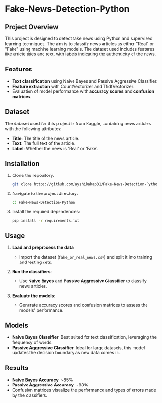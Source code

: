 # Fake-News-Detection-Python

## Project Overview
This project is designed to detect fake news using Python and supervised learning techniques. The aim is to classify news articles as either "Real" or "Fake" using machine learning models. The dataset used includes features like article titles and text, with labels indicating the authenticity of the news.

## Features
- **Text classification** using Naive Bayes and Passive Aggressive Classifier.
- **Feature extraction** with CountVectorizer and TfidfVectorizer.
- Evaluation of model performance with **accuracy scores** and **confusion matrices**.

## Dataset
The dataset used for this project is from Kaggle, containing news articles with the following attributes:
- **Title**: The title of the news article.
- **Text**: The full text of the article.
- **Label**: Whether the news is 'Real' or 'Fake'.

## Installation
1. Clone the repository:
   ```bash
   git clone https://github.com/ayshikakap31/Fake-News-Detection-Python.git
   ```
2. Navigate to the project directory:
   ```bash
   cd Fake-News-Detection-Python
   ```
3. Install the required dependencies:
   ```bash
   pip install -r requirements.txt
   ```

## Usage
1. **Load and preprocess the data**:
   - Import the dataset (`fake_or_real_news.csv`) and split it into training and testing sets.
   
2. **Run the classifiers**:
   - Use **Naive Bayes** and **Passive Aggressive Classifier** to classify news articles.
   
3. **Evaluate the models**:
   - Generate accuracy scores and confusion matrices to assess the models' performance.
  
## Models
- **Naive Bayes Classifier**: Best suited for text classification, leveraging the frequency of words.
- **Passive Aggressive Classifier**: Ideal for large datasets, this model updates the decision boundary as new data comes in.

## Results
- **Naive Bayes Accuracy**: ~85%
- **Passive Aggressive Accuracy**: ~88%
- Confusion matrices visualize the performance and types of errors made by the classifiers.
